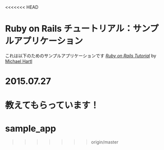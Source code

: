 <<<<<<< HEAD
# Ruby on Rails チュートリアル：サンプルアプリケーション

これは以下のためのサンプルアプリケーションです
[*Ruby on Rails Tutorial*](http://railstutorial.jp/)
by [Michael Hartl](http://michaelhartl.com)

# 2015.07.27
教えてもらっています！
=======
# sample_app
>>>>>>> origin/master
